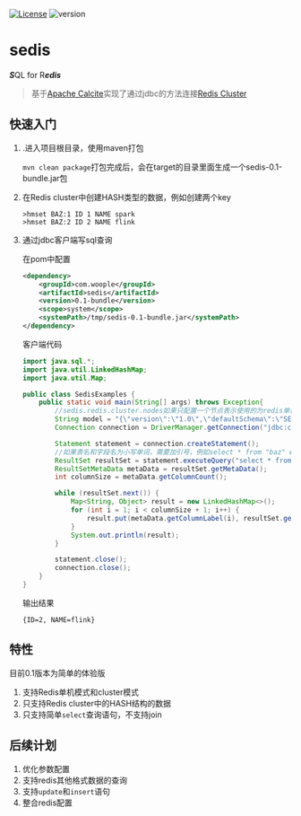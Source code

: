 [![License](https://img.shields.io/badge/license-MIT-green.svg)](LICENSE)
![version](https://img.shields.io/badge/version-0.1.0-blue.svg?maxAge=2592000)
# sedis

***S***QL for R***edis***

> 基于[Apache Calcite](http://calcite.apache.org/)实现了通过jdbc的方法连接[Redis  Cluster](https://redis.io/topics/cluster-tutorial)



## 快速入门


1. .进入项目根目录，使用maven打包

   `mvn clean package`打包完成后，会在target的目录里面生成一个sedis-0.1-bundle.jar包

2. 在Redis cluster中创建HASH类型的数据，例如创建两个key

   ```shell
   >hmset BAZ:1 ID 1 NAME spark
   >hmset BAZ:2 ID 2 NAME flink
   ```
3. 通过jdbc客户端写sql查询
  
   在pom中配置
    ```xml
    <dependency>
        <groupId>com.woople</groupId>
        <artifactId>sedis</artifactId>
        <version>0.1-bundle</version>
        <scope>system</scope>
        <systemPath>/tmp/sedis-0.1-bundle.jar</systemPath>
    </dependency>
    ```
    客户端代码
    ```java
    import java.sql.*;
    import java.util.LinkedHashMap;
    import java.util.Map;

    public class SedisExamples {
        public static void main(String[] args) throws Exception{
            //sedis.redis.cluster.nodes如果只配置一个节点表示使用的为redis单机模式
            String model = "{\"version\":\"1.0\",\"defaultSchema\":\"SEDIS\",\"schemas\":[{\"name\":\"SEDIS\",\"type\":\"custom\",\"factory\":\"com.woople.calcite.adapter.redis.RedisSchemaFactory\",\"operand\":{\"sedis.redis.cluster.nodes\":\"10.1.236.179:6379,10.1.236.179:6380,10.1.236.179:6381\",\"sedis.redis.table\":{\"tableName\":\"BAZ\",\"fields\":\"ID:VARCHAR,NAME:VARCHAR\",\"keys\":\"ID\"}}}]}";
            Connection connection = DriverManager.getConnection("jdbc:calcite:model=inline:" + model);

            Statement statement = connection.createStatement();
            //如果表名和字段名为小写单词，需要加引号，例如select * from "baz" where "id"='2'
            ResultSet resultSet = statement.executeQuery("select * from BAZ where ID='2'");
            ResultSetMetaData metaData = resultSet.getMetaData();
            int columnSize = metaData.getColumnCount();

            while (resultSet.next()) {
                Map<String, Object> result = new LinkedHashMap<>();
                for (int i = 1; i < columnSize + 1; i++) {
                    result.put(metaData.getColumnLabel(i), resultSet.getObject(i));
                }
                System.out.println(result);
            }

            statement.close();
            connection.close();
        }
    }
    ```
    输出结果
   
    `{ID=2, NAME=flink}`
    
## 特性

目前0.1版本为简单的体验版

1. 支持Redis单机模式和cluster模式
2. 只支持Redis cluster中的HASH结构的数据
3. 只支持简单`select`查询语句，不支持join

## 后续计划

1. 优化参数配置
2. 支持redis其他格式数据的查询
3. 支持`update`和`insert`语句
4. 整合redis配置